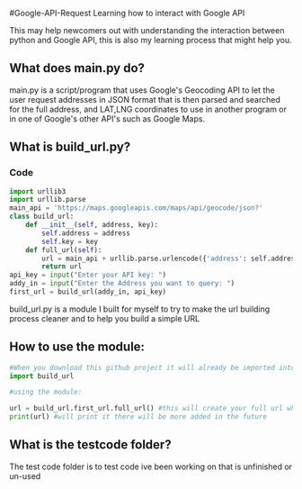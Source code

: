#Google-API-Request
Learning how to interact with Google API

This may help newcomers out with understanding the interaction between python and Google API, this is also my learning process that might help you.

## What does main.py do? 
main.py is a script/program that uses Google's Geocoding API to let the user request addresses in JSON format that is then parsed and searched for the full address, and LAT,LNG coordinates to use in another program or in one of Google's other API's such as Google Maps.


## What is build_url.py?

### Code
```python
import urllib3
import urllib.parse
main_api = 'https://maps.googleapis.com/maps/api/geocode/json?'
class build_url:
	def __init__(self, address, key):
		self.address = address
		self.key = key
	def full_url(self):
		url = main_api + urllib.parse.urlencode({'address': self.address, 'key' : self.key})
		return url
api_key = input("Enter your API key: ")
addy_in = input("Enter the Address you want to query: ")
first_url = build_url(addy_in, api_key)
```
build_url.py is a module I built for myself to try to make the url building process cleaner and to help you build a simple URL

## How to use the module:
```python
#When you download this github project it will already be imported into main.py but if you want to use it in your own program, make sure it's in the same folder then:
import build_url

#using the module:

url = build_url.first_url.full_url() #this will create your full url when it is called
print(url) #will print it there will be more added in the future
```

## What is the testcode folder?
The test code folder is to test code ive been working on that is unfinished or un-used
